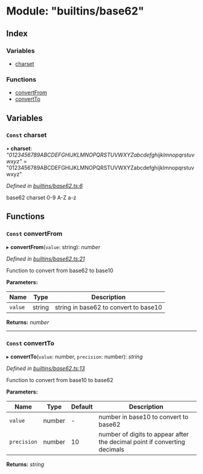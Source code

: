 
# Module: "builtins/base62"

## Index

### Variables

* [charset](_builtins_base62_.md#const-charset)

### Functions

* [convertFrom](_builtins_base62_.md#const-convertfrom)
* [convertTo](_builtins_base62_.md#const-convertto)

## Variables

### <a id="const-charset" name="const-charset"></a> `Const` charset

• **charset**: *"0123456789ABCDEFGHIJKLMNOPQRSTUVWXYZabcdefghijklmnopqrstuvwxyz"* = "0123456789ABCDEFGHIJKLMNOPQRSTUVWXYZabcdefghijklmnopqrstuvwxyz"

*Defined in [builtins/base62.ts:6](https://github.com/nvitaterna/bconvert/blob/master/src/builtins/base62.ts#L6)*

base62 charset 0-9 A-Z a-z

## Functions

### <a id="const-convertfrom" name="const-convertfrom"></a> `Const` convertFrom

▸ **convertFrom**(`value`: string): *number*

*Defined in [builtins/base62.ts:21](https://github.com/nvitaterna/bconvert/blob/master/src/builtins/base62.ts#L21)*

Function to convert from base62 to base10

**Parameters:**

Name | Type | Description |
------ | ------ | ------ |
`value` | string | string in base62 to convert to base10  |

**Returns:** *number*

___

### <a id="const-convertto" name="const-convertto"></a> `Const` convertTo

▸ **convertTo**(`value`: number, `precision`: number): *string*

*Defined in [builtins/base62.ts:13](https://github.com/nvitaterna/bconvert/blob/master/src/builtins/base62.ts#L13)*

Function to convert from base10 to base62

**Parameters:**

Name | Type | Default | Description |
------ | ------ | ------ | ------ |
`value` | number | - | number in base10 to convert to base62 |
`precision` | number | 10 | number of digits to appear after the decimal point if converting decimals  |

**Returns:** *string*
